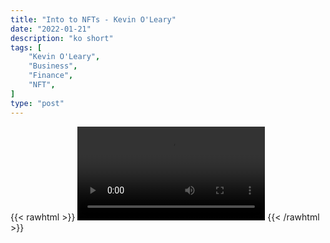 ```yaml
---
title: "Into to NFTs - Kevin O'Leary"
date: "2022-01-21"
description: "ko short"
tags: [
    "Kevin O'Leary",
    "Business",
    "Finance",
    "NFT",
]
type: "post"
---
```

{{< rawhtml >}}
    <video width="auto" height="auto" controls>
        <source src="https://clips.dev00ps.com/Kevin%20O%27Leary/nfts.mp4" type="video/mp4"> 
    </video>
{{< /rawhtml >}}